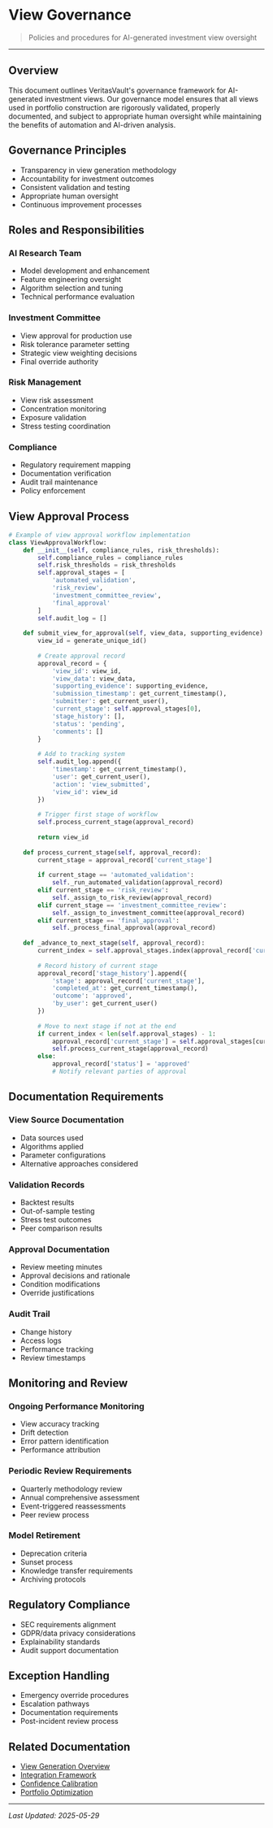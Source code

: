 # View Governance

> Policies and procedures for AI-generated investment view oversight

---

## Overview

This document outlines VeritasVault's governance framework for AI-generated investment views. Our governance model ensures that all views used in portfolio construction are rigorously validated, properly documented, and subject to appropriate human oversight while maintaining the benefits of automation and AI-driven analysis.

## Governance Principles

* Transparency in view generation methodology
* Accountability for investment outcomes
* Consistent validation and testing
* Appropriate human oversight
* Continuous improvement processes

## Roles and Responsibilities

### AI Research Team

* Model development and enhancement
* Feature engineering oversight
* Algorithm selection and tuning
* Technical performance evaluation

### Investment Committee

* View approval for production use
* Risk tolerance parameter setting
* Strategic view weighting decisions
* Final override authority

### Risk Management

* View risk assessment
* Concentration monitoring
* Exposure validation
* Stress testing coordination

### Compliance

* Regulatory requirement mapping
* Documentation verification
* Audit trail maintenance
* Policy enforcement

## View Approval Process

```python
# Example of view approval workflow implementation
class ViewApprovalWorkflow:
    def __init__(self, compliance_rules, risk_thresholds):
        self.compliance_rules = compliance_rules
        self.risk_thresholds = risk_thresholds
        self.approval_stages = [
            'automated_validation',
            'risk_review',
            'investment_committee_review',
            'final_approval'
        ]
        self.audit_log = []
        
    def submit_view_for_approval(self, view_data, supporting_evidence):
        view_id = generate_unique_id()
        
        # Create approval record
        approval_record = {
            'view_id': view_id,
            'view_data': view_data,
            'supporting_evidence': supporting_evidence,
            'submission_timestamp': get_current_timestamp(),
            'submitter': get_current_user(),
            'current_stage': self.approval_stages[0],
            'stage_history': [],
            'status': 'pending',
            'comments': []
        }
        
        # Add to tracking system
        self.audit_log.append({
            'timestamp': get_current_timestamp(),
            'user': get_current_user(),
            'action': 'view_submitted',
            'view_id': view_id
        })
        
        # Trigger first stage of workflow
        self.process_current_stage(approval_record)
        
        return view_id
    
    def process_current_stage(self, approval_record):
        current_stage = approval_record['current_stage']
        
        if current_stage == 'automated_validation':
            self._run_automated_validation(approval_record)
        elif current_stage == 'risk_review':
            self._assign_to_risk_review(approval_record)
        elif current_stage == 'investment_committee_review':
            self._assign_to_investment_committee(approval_record)
        elif current_stage == 'final_approval':
            self._process_final_approval(approval_record)
            
    def _advance_to_next_stage(self, approval_record):
        current_index = self.approval_stages.index(approval_record['current_stage'])
        
        # Record history of current stage
        approval_record['stage_history'].append({
            'stage': approval_record['current_stage'],
            'completed_at': get_current_timestamp(),
            'outcome': 'approved',
            'by_user': get_current_user()
        })
        
        # Move to next stage if not at the end
        if current_index < len(self.approval_stages) - 1:
            approval_record['current_stage'] = self.approval_stages[current_index + 1]
            self.process_current_stage(approval_record)
        else:
            approval_record['status'] = 'approved'
            # Notify relevant parties of approval
```

## Documentation Requirements

### View Source Documentation

* Data sources used
* Algorithms applied
* Parameter configurations
* Alternative approaches considered

### Validation Records

* Backtest results
* Out-of-sample testing
* Stress test outcomes
* Peer comparison results

### Approval Documentation

* Review meeting minutes
* Approval decisions and rationale
* Condition modifications
* Override justifications

### Audit Trail

* Change history
* Access logs
* Performance tracking
* Review timestamps

## Monitoring and Review

### Ongoing Performance Monitoring

* View accuracy tracking
* Drift detection
* Error pattern identification
* Performance attribution

### Periodic Review Requirements

* Quarterly methodology review
* Annual comprehensive assessment
* Event-triggered reassessments
* Peer review process

### Model Retirement

* Deprecation criteria
* Sunset process
* Knowledge transfer requirements
* Archiving protocols

## Regulatory Compliance

* SEC requirements alignment
* GDPR/data privacy considerations
* Explainability standards
* Audit support documentation

## Exception Handling

* Emergency override procedures
* Escalation pathways
* Documentation requirements
* Post-incident review process

## Related Documentation

* [View Generation Overview](../view-generation.md)
* [Integration Framework](./integration-framework.md)
* [Confidence Calibration](./confidence-calibration.md)
* [Portfolio Optimization](../portfolio-optimization.md)

---

*Last Updated: 2025-05-29*